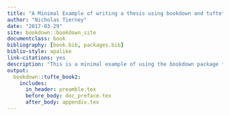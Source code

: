 ```yaml
--- 
title: "A Minimal Example of writing a thesis using bookdown and tufte"
author: "Nicholas Tierney"
date: "2017-03-29"
site: bookdown::bookdown_site
documentclass: book
bibliography: [book.bib, packages.bib]
biblio-style: apalike
link-citations: yes
description: "This is a minimal example of using the bookdown package to write a thesis using tufte formatting"
output: 
  bookdown::tufte_book2:
    includes:
      in_header: preamble.tex
      before_body: doc_preface.tex
      after_body: appendix.tex
---
```




